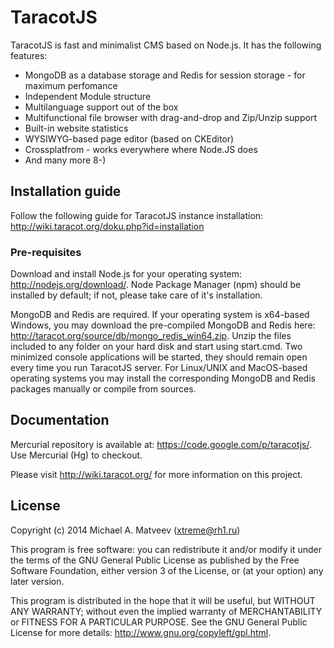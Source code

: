 TaracotJS
=========

TaracotJS is fast and minimalist CMS based on Node.js. It has the following features:

 - MongoDB as a database storage and Redis for session storage - for maximum perfomance
 - Independent Module structure
 - Multilanguage support out of the box
 - Multifunctional file browser with drag-and-drop and Zip/Unzip support
 - Built-in website statistics
 - WYSIWYG-based page editor (based on CKEditor)
 - Crossplatfrom - works everywhere where Node.JS does
 - And many more 8-)

## Installation guide

Follow the following guide for TaracotJS instance installation: http://wiki.taracot.org/doku.php?id=installation

### Pre-requisites

Download and install Node.js for your operating system: http://nodejs.org/download/. Node Package Manager (npm) should be installed by default; if not, please take care of it's installation.

MongoDB and Redis are required. If your operating system is x64-based Windows, you may download the pre-compiled MongoDB and Redis here: http://taracot.org/source/db/mongo_redis_win64.zip. Unzip the files included to any folder on your hard disk and start using start.cmd. Two minimized console applications will be started, they should remain open every time you run TaracotJS server. For Linux/UNIX and MacOS-based operating systems you may install the corresponding MongoDB and Redis packages manually or compile from sources.

## Documentation

Mercurial repository is available at: https://code.google.com/p/taracotjs/. Use Mercurial (Hg) to checkout.

Please visit http://wiki.taracot.org/ for more information on this project.

## License

Copyright (c) 2014 Michael A. Matveev (<xtreme@rh1.ru>)

This program is free software: you can redistribute it and/or modify it under the terms of the GNU General Public License as published by the Free Software Foundation, either version 3 of the License, or (at your option) any later version.

This program is distributed in the hope that it will be useful, but WITHOUT ANY WARRANTY; without even the implied warranty of MERCHANTABILITY or FITNESS FOR A PARTICULAR PURPOSE.  See the GNU General Public License for more details: http://www.gnu.org/copyleft/gpl.html.